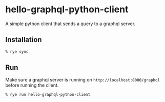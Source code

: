 # hello-graphql-python-client

A simple python client that sends a query to a graphql server.

## Installation

```bash
% rye sync
```

## Run
Make sure a graphql server is running on `http://localhost:8000/graphql` before running the client.

```
% rye run hello-graphql-python-client
```
